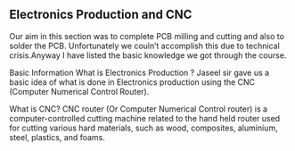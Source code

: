 ## Electronics Production and CNC
Our aim in this section was to complete PCB milling and cutting and also to solder the PCB. Unfortunately we couln’t accomplish this due to technical crisis.Anyway I have listed the basic knowledge we got through the course.

Basic Information
What is Electronics Production ? Jaseel sir gave us a basic idea of what is done in Electronics production using the CNC (Computer Numerical Control Router).

What is CNC? CNC router (Or Computer Numerical Control router) is a computer-controlled cutting machine related to the hand held router used for cutting various hard materials, such as wood, composites, aluminium, steel, plastics, and foams. 
